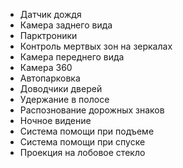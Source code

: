 - Датчик дождя
- Камера заднего вида
- Парктроники
- Контроль мертвых зон на зеркалах
- Камера переднего вида
- Камера 360
- Автопарковка
- Доводчики дверей
- Удержание в полосе
- Распознование дорожных знаков
- Ночное видение
- Система помощи при подъеме
- Система помощи при спуске
- Проекция на лобовое стекло